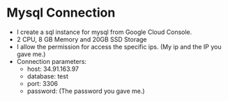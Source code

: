 # Mysql Connection

 - I create a sql instance for mysql from Google Cloud Console.
 - 2 CPU, 8 GB Memory and 20GB SSD Storage
 - I allow the permission for access the specific ips. (My ip and the IP you gave me.)
 - Connection parameters:
   - host: 34.91.163.97
   - database: test
   - port: 3306
   - password: (The password you gave me.)
